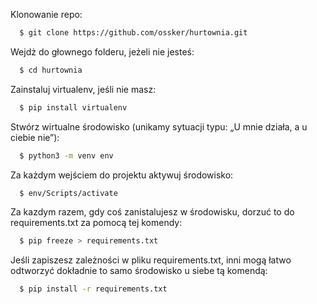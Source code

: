 Klonowanie repo:

```bash
  $ git clone https://github.com/ossker/hurtownia.git
```
Wejdż do głownego folderu, jeżeli nie jesteś:
```bash
  $ cd hurtownia 
```

Zainstaluj virtualenv, jeśli nie masz:

```bash
  $ pip install virtualenv
```

Stwórz wirtualne środowisko (unikamy sytuacji typu: „U mnie działa, a u ciebie nie”):
```bash
  $ python3 -m venv env
```

Za każdym wejściem do projektu aktywuj środowisko:
```bash
  $ env/Scripts/activate
```

Za kazdym razem, gdy coś zanistalujesz w środowisku, dorzuć to do requirements.txt za pomocą tej komendy:
```bash
  $ pip freeze > requirements.txt
```

Jeśli zapiszesz zależności w pliku requirements.txt, inni mogą łatwo odtworzyć dokładnie to samo środowisko u siebe tą komendą:
```bash
  $ pip install -r requirements.txt
```